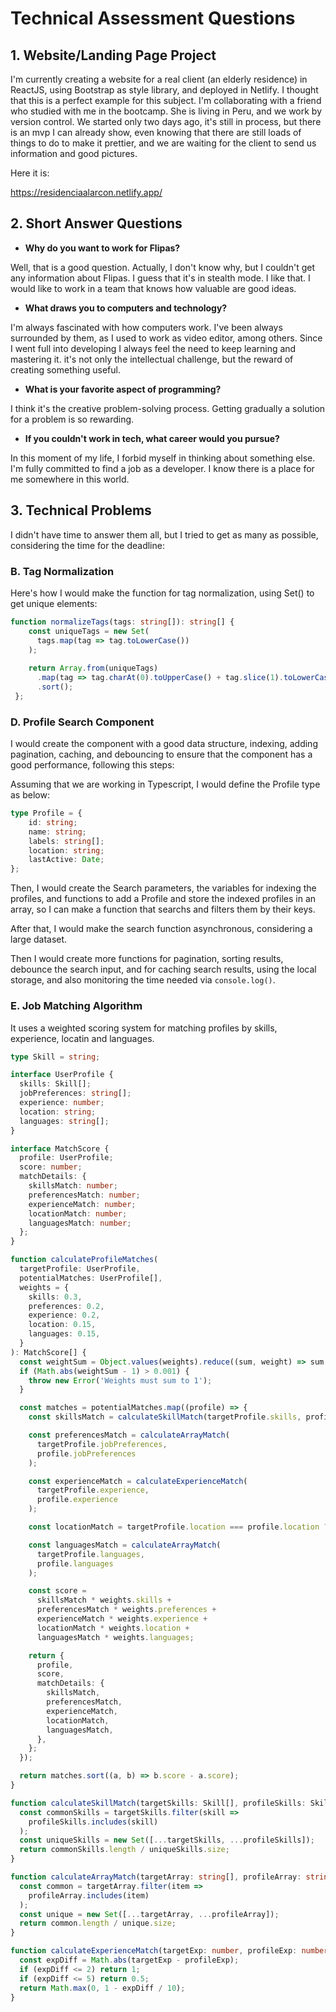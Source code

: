# Technical Assessment Questions

## 1. Website/Landing Page Project

I'm currently creating a website for a real client (an elderly residence) in ReactJS, using Bootstrap as style library, and deployed in Netlify. I thought that this is a perfect example for this subject. I'm collaborating with a friend who studied with me in the bootcamp. She is living in Peru, and we work by version control. We started only two days ago, it's still in process, but there is an mvp I can already show, even knowing that there are still loads of things to do to make it prettier, and we are waiting for the client to send us information and good pictures.

Here it is:

https://residenciaalarcon.netlify.app/

## 2. Short Answer Questions

- **Why do you want to work for Flipas?**

Well, that is a good question. Actually, I don't know why, but I couldn't get any information about Flipas. I guess that it's in stealth mode.
I like that. I would like to work in a team that knows how valuable are good ideas.

- **What draws you to computers and technology?**

I'm always fascinated with how computers work. I've been always surrounded by them, as I used to work as video editor, among others. Since I went full into developing I always feel the need to keep learning and mastering it. it's not only the intellectual challenge, but the reward of creating something useful.

- **What is your favorite aspect of programming?**

I think it's the creative problem-solving process. Getting gradually a solution for a problem is so rewarding.

- **If you couldn't work in tech, what career would you pursue?**

In this moment of my life, I forbid myself in thinking about something else. I'm fully committed to find a job as a developer. I know there is a place for me somewhere in this world.

## 3. Technical Problems

I didn't have time to answer them all, but I tried to get as many as possible, considering the time for the deadline:

### B. Tag Normalization

Here's how I would make the function for tag normalization, using Set() to get unique elements:

```typescript
function normalizeTags(tags: string[]): string[] {
    const uniqueTags = new Set(
      tags.map(tag => tag.toLowerCase())
    );
  
    return Array.from(uniqueTags)
      .map(tag => tag.charAt(0).toUpperCase() + tag.slice(1).toLowerCase())
      .sort();
 };
```

### D. Profile Search Component

I would create the component with a good data structure, indexing, adding pagination, caching, and debouncing to ensure that the component has a good performance, following this steps:

Assuming that we are working in Typescript, I would define the Profile type as below:

```typescript
type Profile = {
    id: string;
    name: string;
    labels: string[];
    location: string;
    lastActive: Date;
};
```

Then, I would create the Search parameters, the variables for indexing the profiles, and functions to add a Profile and store the indexed profiles in an array, so I can make a function that searchs and filters them by their keys.

After that, I would make the search function asynchronous, considering a large dataset.

Then I would create more functions for pagination, sorting results, debounce the search input, and for caching search results, using the local storage, and also monitoring the time needed via `console.log()`.

### E. Job Matching Algorithm

It uses a weighted scoring system for matching profiles by skills, experience, locatin and languages.

```typescript
type Skill = string;

interface UserProfile {
  skills: Skill[];
  jobPreferences: string[];
  experience: number;
  location: string;
  languages: string[];
}

interface MatchScore {
  profile: UserProfile;
  score: number;
  matchDetails: {
    skillsMatch: number;
    preferencesMatch: number;
    experienceMatch: number;
    locationMatch: number;
    languagesMatch: number;
  };
}

function calculateProfileMatches(
  targetProfile: UserProfile,
  potentialMatches: UserProfile[],
  weights = {
    skills: 0.3,
    preferences: 0.2,
    experience: 0.2,
    location: 0.15,
    languages: 0.15,
  }
): MatchScore[] {
  const weightSum = Object.values(weights).reduce((sum, weight) => sum + weight, 0);
  if (Math.abs(weightSum - 1) > 0.001) {
    throw new Error('Weights must sum to 1');
  }

  const matches = potentialMatches.map((profile) => {
    const skillsMatch = calculateSkillMatch(targetProfile.skills, profile.skills);

    const preferencesMatch = calculateArrayMatch(
      targetProfile.jobPreferences,
      profile.jobPreferences
    );

    const experienceMatch = calculateExperienceMatch(
      targetProfile.experience,
      profile.experience
    );

    const locationMatch = targetProfile.location === profile.location ? 1 : 0;

    const languagesMatch = calculateArrayMatch(
      targetProfile.languages,
      profile.languages
    );

    const score =
      skillsMatch * weights.skills +
      preferencesMatch * weights.preferences +
      experienceMatch * weights.experience +
      locationMatch * weights.location +
      languagesMatch * weights.languages;

    return {
      profile,
      score,
      matchDetails: {
        skillsMatch,
        preferencesMatch,
        experienceMatch,
        locationMatch,
        languagesMatch,
      },
    };
  });

  return matches.sort((a, b) => b.score - a.score);
}

function calculateSkillMatch(targetSkills: Skill[], profileSkills: Skill[]): number {
  const commonSkills = targetSkills.filter(skill => 
    profileSkills.includes(skill)
  );
  const uniqueSkills = new Set([...targetSkills, ...profileSkills]);
  return commonSkills.length / uniqueSkills.size;
}

function calculateArrayMatch(targetArray: string[], profileArray: string[]): number {
  const common = targetArray.filter(item => 
    profileArray.includes(item)
  );
  const unique = new Set([...targetArray, ...profileArray]);
  return common.length / unique.size;
}

function calculateExperienceMatch(targetExp: number, profileExp: number): number {
  const expDiff = Math.abs(targetExp - profileExp);
  if (expDiff <= 2) return 1;
  if (expDiff <= 5) return 0.5;
  return Math.max(0, 1 - expDiff / 10);
}
```